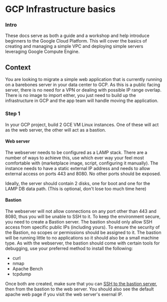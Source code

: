 # GCP Infrastructure basics

### Intro

These docs serve as both a guide and a workshop and help introduce beginners to the Google Cloud Platform.
This will cover the basics of creating and managing a simple VPC and deploying simple servers leveraging Google Compute Engine.

## Context

You are looking to migrate a simple web application that is currently running on a barebones server in your data center to GCP.
As this is a public facing server, there is no need for a VPN or dealing with possible IP range overlap. There is no image to
import either, you just need to build up the infrastructure in GCP and the app team will handle moving the application.

### Step 1

In your GCP project, build 2 GCE VM Linux instances. One of these will act as the web server, the other will act as a bastion.

#### Web server
The webserver needs to be configured as a LAMP stack. There are a number of ways to achieve this, use which ever way your feel
most comfortable with (marketplace image, script, configuring it manually). The instance needs to have a static external IP address
and needs to allow external access on ports 443 and 8080. No other ports should be exposed.

Ideally, the server should contain 2 disks, one for boot and one for the LAMP DB data path. (This is optional, don't lose too much time here)

#### Bastion
The webserver will not allow connections on any port other than 443 and 8080, thus you will be unable to SSH to it. To keep the
environment secure, you need to create a Bastion server. The bastion should only allow SSH access from specific public IPs (including yours).
To ensure the security of the Bastion, no scopes or permissions should be assigned to it. The bastion will be running little to no
applications so it should also be a small machine type. As with the webserver, the bastion should come with certain tools for debugging,
use your preferred method to install the following:
- curl
- nmap
- Apache Bench
- tcpdump

Once both are created, make sure that you can [SSH to the bastion server](https://cloud.google.com/compute/docs/instances/connecting-to-instance#gcetools), then from the bastion to the web server.
You should also see the default apache web page if you visit the web server's exernal IP.

